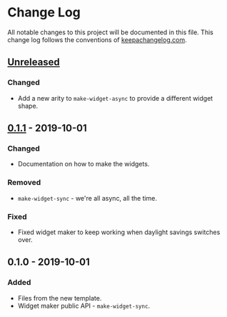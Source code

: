 # Change Log
All notable changes to this project will be documented in this file. This change log follows the conventions of [keepachangelog.com](http://keepachangelog.com/).

## [Unreleased]
### Changed
- Add a new arity to `make-widget-async` to provide a different widget shape.

## [0.1.1] - 2019-10-01
### Changed
- Documentation on how to make the widgets.

### Removed
- `make-widget-sync` - we're all async, all the time.

### Fixed
- Fixed widget maker to keep working when daylight savings switches over.

## 0.1.0 - 2019-10-01
### Added
- Files from the new template.
- Widget maker public API - `make-widget-sync`.

[Unreleased]: https://github.com/your-name/bakeit/compare/0.1.1...HEAD
[0.1.1]: https://github.com/your-name/bakeit/compare/0.1.0...0.1.1
